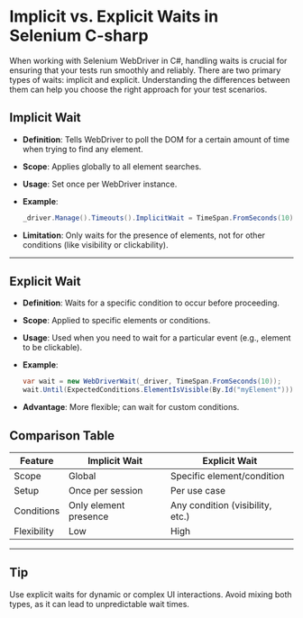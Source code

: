 # Implicit vs. Explicit Waits in Selenium C-sharp

When working with Selenium WebDriver in C#, handling waits is crucial for ensuring that your tests run smoothly and reliably. There are two primary types of waits: implicit and explicit. Understanding the differences between them can help you choose the right approach for your test scenarios.

## Implicit Wait

- **Definition**: Tells WebDriver to poll the DOM for a certain amount of time when trying to find any element.
- **Scope**: Applies globally to all element searches.
- **Usage**: Set once per WebDriver instance.
- **Example**:

  ```csharp
  _driver.Manage().Timeouts().ImplicitWait = TimeSpan.FromSeconds(10);
  ```

- **Limitation**: Only waits for the presence of elements, not for other conditions (like visibility or clickability).

---

## Explicit Wait

- **Definition**: Waits for a specific condition to occur before proceeding.
- **Scope**: Applied to specific elements or conditions.
- **Usage**: Used when you need to wait for a particular event (e.g., element to be clickable).
- **Example**:

  ```csharp
  var wait = new WebDriverWait(_driver, TimeSpan.FromSeconds(10));
  wait.Until(ExpectedConditions.ElementIsVisible(By.Id("myElement")));
  ```

- **Advantage**: More flexible; can wait for custom conditions.

## Comparison Table

| Feature     | Implicit Wait         | Explicit Wait                    |
| ----------- | --------------------- | -------------------------------- |
| Scope       | Global                | Specific element/condition       |
| Setup       | Once per session      | Per use case                     |
| Conditions  | Only element presence | Any condition (visibility, etc.) |
| Flexibility | Low                   | High                             |

---

## Tip

Use explicit waits for dynamic or complex UI interactions. Avoid mixing both types, as it can lead to unpredictable wait times.
